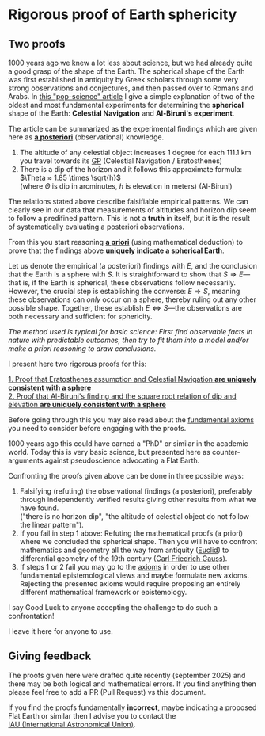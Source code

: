 # Rigorous proof of Earth sphericity

## Two proofs

1000 years ago we knew a lot less about science, but we had already quite a
good grasp of the shape of the Earth.
The spherical shape of the Earth was first established in antiquity by
Greek scholars through some very strong observations and conjectures,
and then passed over to Romans and Arabs.
In
[this "pop-science" article](https://earthform.linnman.net/the-earth-is-a-sphere-and-it-can-easily-be-proved)
I give a simple explanation of two of the oldest and most fundamental
experiments for determining the **spherical** shape of the Earth:
**Celestial Navigation** and **Al-Biruni's experiment**.

The article can be summarized as the experimental findings which are given
here as
[**a posteriori**](https://en.wikipedia.org/wiki/A_priori_and_a_posteriori#A_posteriori)
(observational) knowledge.

1. The altitude of any celestial object increases 1 degree for each 111.1 km
you travel towards its
[GP](https://www.britannica.com/technology/ground-position)
(Celestial Navigation / Eratosthenes)
1. There is a dip of the horizon and it follows this approximate formula:
$\Theta ≈ 1.85 \times \sqrt{h}$ <br>
   (where $\Theta$ is dip in arcminutes, $h$ is elevation in meters) (Al-Biruni)

The relations stated above describe falsifiable empirical patterns. We can clearly see in our data
that measurements of altitudes and horizon dip seem to follow a predifined pattern. 
This is not a **truth** in itself, but it is the result of systematically evaluating
a posteriori observations. 

From this you start reasoning
[**a priori**](https://en.wikipedia.org/wiki/A_priori_and_a_posteriori#A_priori)
(using mathematical deduction) to prove that the
findings above **uniquely indicate a spherical Earth**.

Let us denote the empirical (a posteriori) findings with $E$, 
and the conclusion that the Earth is a sphere with $S$. 
It is straightforward to show that $S\Rightarrow{E}$—that is, if the Earth is spherical,
these observations follow necessarily. However, the crucial step is establishing the converse: 
$E\Rightarrow{S}$, meaning these observations can *only* occur on a sphere, thereby ruling out any other possible shape. Together, these establish $E\Leftrightarrow{S}$—the observations are both necessary and sufficient for sphericity.

*The method used is typical for basic science:*
*First find observable facts in nature with predictable outcomes, then try to*
*fit them into a model and/or make a priori reasoning to draw conclusions.*

I present here two rigorous proofs for this:

[1. Proof that Eratosthenes assumption and Celestial Navigation **are uniquely consistent with a sphere**](sphere-proof.1.md)<br/>
[2. Proof that Al-Biruni's finding and the square root relation of dip and elevation
**are uniquely consistent with a sphere**](sphere-proof.2.md)

Before going through this you may also read about the
[fundamental axioms](axioms.md)
you need to consider before engaging with the proofs.

1000 years ago this could have earned a "PhD" or similar in the academic world.
Today this is very basic science,
but presented here as counter-arguments against pseudoscience advocating a
Flat Earth.

Confronting the proofs given above can be done in three possible ways:

1. Falsifying (refuting) the observational findings (a posteriori),
preferably through independently verified
results giving other results from what we have found.<br/> ("there is no horizon dip",
"the altitude of celestial object do not follow the linear pattern").
2. If you fail in step 1 above:
Refuting the mathematical proofs (a priori) where we concluded the spherical shape. 
Then you will have to confront mathematics and geometry all the way from
antiquity ([Euclid](https://en.wikipedia.org/wiki/Euclid))
to differential geometry of the 19th century
([Carl Friedrich Gauss](https://en.wikipedia.org/wiki/Carl_Friedrich_Gauss)).
3. If steps 1 or 2 fail you may go to the [axioms](axioms.md) in order to
use other fundamental epistemological views and maybe formulate new axioms.  
Rejecting the presented axioms would require proposing an entirely different mathematical
framework or epistemology.

I say Good Luck to anyone accepting the challenge to do such a confrontation!

I leave it here for anyone to use.

## Giving feedback

The proofs given here were drafted quite recently (september 2025) and there
may be both logical and mathematical errors.
If you find anything then please feel free to add a PR (Pull Request) vs this
document.

If you find the proofs fundamentally **incorrect**,
maybe indicating a proposed Flat Earth or similar then I advise you to
contact the
[IAU&nbsp;(International&nbsp;Astronomical&nbsp;Union)](https://iau.org/Iau/About/Secretariat.aspx).
